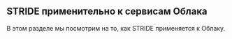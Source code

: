 ## STRIDE применительно к сервисам Облака

В этом разделе мы посмотрим на то, как STRIDE применяется к Облаку.
